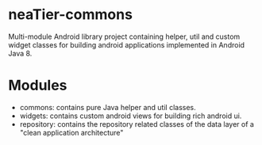 neaTier-commons
===============
Multi-module Android library project containing helper, util and custom widget classes
for building android applications implemented in Android Java 8.

Modules
====================
- commons: contains pure Java helper and util classes.
- widgets: contains custom android views for building rich android ui.
- repository: contains the repository related classes of the data layer of a  "clean application architecture"
